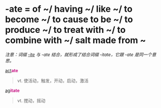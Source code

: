 # -ate = of ~/ having ~/ like ~/ to become ~/ to cause to be ~/ to produce ~/ to treat with ~/ to combine with ~/ salt made from ~

*注意：词缀 [-ite](-ite.md) 与 -ate 结合，就形成了结合词缀 -itate，它跟 -ate 是同一个意思。*

[act](_act_.md)<b style="color: #C71585;">ate</b>
> vt. 使活动，触发，开动，启动，激活

[ag](_ag_.md)<b style="color: #C71585;">itate</b>
> vt. 搅动，摇动